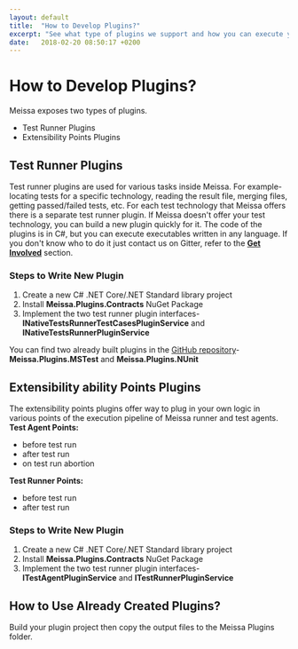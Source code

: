 ```yaml
---
layout: default
title:  "How to Develop Plugins?"
excerpt: "See what type of plugins we support and how you can execute your code in Meissa's execution pipeline."
date:   2018-02-20 08:50:17 +0200
---
```

# How to Develop Plugins? #
Meissa exposes two types of plugins.

- Test Runner Plugins
- Extensibility Points Plugins

## Test Runner Plugins ##
Test runner plugins are used for various tasks inside Meissa. For example- locating tests for a specific technology, reading the result file, merging files, getting passed/failed tests, etc. 
For each test technology that Meissa offers there is a separate test runner plugin.
If Meissa doesn't offer your test technology, you can build a new plugin quickly for it. The code of the plugins is in C#, but you can execute executables written in any language. If you don't know who to do it just contact us on Gitter, refer to the [**Get Involved**](get-involved.md) section.

### Steps to Write New Plugin ###
1. Create a new C# .NET Core/.NET Standard library project
2. Install **Meissa.Plugins.Contracts** NuGet Package
3. Implement the two test runner plugin interfaces- **INativeTestsRunnerTestCasesPluginService** and **INativeTestsRunnerPluginService**

You can find two already built plugins in the [GitHub repository](https://github.com/angelovstanton/Meissa)- **Meissa.Plugins.MSTest** and **Meissa.Plugins.NUnit**

## Extensibility  ability Points Plugins ##
The extensibility points plugins offer way to plug in your own logic in various points of the execution pipeline of Meissa runner and test agents.
**Test Agent Points:**
- before test run
- after test run
- on test run abortion

**Test Runner Points:**
- before test run
- after test run

### Steps to Write New Plugin ###
1. Create a new C# .NET Core/.NET Standard library project
2. Install **Meissa.Plugins.Contracts** NuGet Package
3. Implement the two test runner plugin interfaces- **ITestAgentPluginService** and **ITestRunnerPluginService**
## How to Use Already Created Plugins? ##

Build your plugin project then copy the output files to the Meissa Plugins folder.